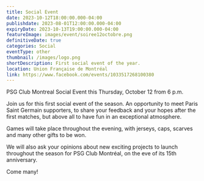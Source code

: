 ```yaml
---
title: Social Event
date: 2023-10-12T18:00:00.000-04:00
publishdate: 2023-08-01T12:00:00.000-04:00
expiryDate: 2023-10-13T19:00:00.000-04:00
featureImage: images/event/soiree12octobre.png
definitiveDate: true
categories: Social
eventType: other
thumbnail: /images/logo.png
shortDescription: First social event of the year.
location: Union Française de Montréal
link: https://www.facebook.com/events/1033517268100380
---
```

PSG Club Montreal Social Event this Thursday, October 12 from 6 p.m.

Join us for this first social event of the season. An opportunity to meet Paris Saint Germain supporters, to share your feedback and your hopes after the first matches, but above all to have fun in an exceptional atmosphere.

Games will take place throughout the evening, with jerseys, caps, scarves and many other gifts to be won.

We will also ask your opinions about new exciting projects to launch throughout the season for PSG Club Montréal, on the eve of its 15th anniversary.

Come many!
